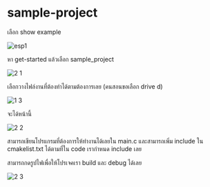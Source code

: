 # sample-project
เลือก show example

![esp1](https://github.com/user-attachments/assets/2c4e52b9-371e-442a-8cca-1f17fab8faee)

หา get-started แล้วเลือก sample_project

![2 1](https://github.com/user-attachments/assets/68ae7ca1-f494-4f12-acbe-49b524c43c0c)

เลือกวางไฟล์งานที่ต้องทำได้ตามต้องการเลย (คนสอนขอเลือก drive d)

![1 3](https://github.com/user-attachments/assets/0c3509ee-a87d-439c-b232-3fd572018f4c)

จะได้หน้านี้

![2 2](https://github.com/user-attachments/assets/7bc04e66-0142-41a7-b284-dfd77d00eb4f)

สามารถเขียนโปรแกรมที่ต้องการให้ทำงานได้เลยใน main.c และสามารถเพิ่ม include ใน cmakelist.txt ได้ตามที่ใน code เรากำหนด include เลย

สามารถกดรูปไฟเพื่อให้โปรเจคเรา build และ debug ได้เลย

![2 3](https://github.com/user-attachments/assets/edf24e97-f77e-49c2-93a7-db267513f5cf)
